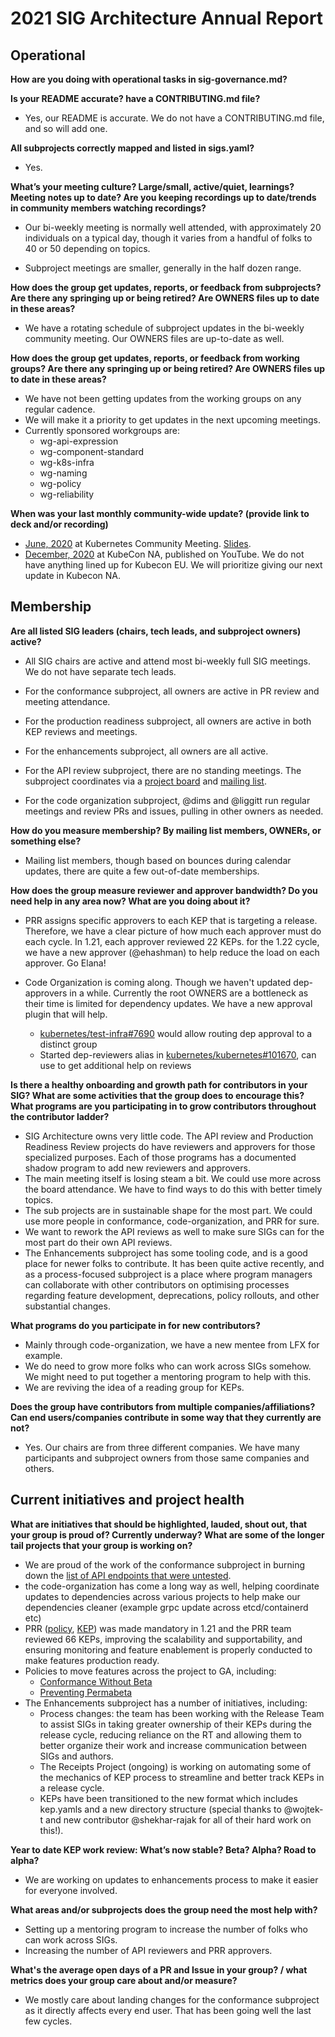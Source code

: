 # 2021 SIG Architecture Annual Report

## Operational

**How are you doing with operational tasks in sig-governance.md?**

**Is your README accurate? have a CONTRIBUTING.md file?**

 - Yes, our README is accurate. We do not have a CONTRIBUTING.md file, and so will add one.

**All subprojects correctly mapped and listed in sigs.yaml?**

 - Yes.

**What’s your meeting culture? Large/small, active/quiet, learnings? Meeting notes up to date? Are you keeping recordings up to date/trends in community members watching recordings?**

 - Our bi-weekly meeting is normally well attended, with approximately 20 individuals on a typical day, though it varies from a handful of folks to 40 or 50 depending on topics.

 - Subproject meetings are smaller, generally in the half dozen range.

**How does the group get updates, reports, or feedback from subprojects? Are there any springing up or being retired? Are OWNERS files up to date in these areas?**

 - We have a rotating schedule of subproject updates in the bi-weekly community meeting. Our OWNERS files are up-to-date as well.

**How does the group get updates, reports, or feedback from working groups? Are there any springing up or being retired? Are OWNERS files up to date in these areas?**

 - We have not been getting updates from the working groups on any regular cadence.
 - We will make it a priority to get updates in the next upcoming meetings.
 - Currently sponsored workgroups are:
    - wg-api-expression
    - wg-component-standard
    - wg-k8s-infra
    - wg-naming
    - wg-policy
    - wg-reliability

**When was your last monthly community-wide update? (provide link to deck and/or recording)**

 - [June, 2020](https://youtu.be/ObqQxRRl9RQ?t=2277) at Kubernetes Community Meeting. [Slides](https://docs.google.com/presentation/d/1NytMrpVYKzFo7rLcEEHnFl8zOx05fnjs3xBSZXVE0nI/edit?usp=sharing).
 - [December, 2020](https://youtu.be/rnNqcUeCD8E) at KubeCon NA, published on YouTube. We do not have anything lined up for Kubecon EU. We will prioritize giving our next update in Kubecon NA.

## Membership

**Are all listed SIG leaders (chairs, tech leads, and subproject owners) active?**

- All SIG chairs are active and attend most bi-weekly full SIG meetings. We do not have separate tech leads.

- For the conformance subproject, all owners are active in PR review and meeting attendance.

- For the production readiness subproject, all owners are active in both KEP reviews and meetings.

- For the enhancements subproject, all owners are all active.

- For the API review subproject, there are no standing meetings. The subproject coordinates via a [project board](https://github.com/orgs/kubernetes/projects/13) and [mailing list](https://groups.google.com/g/kubernetes-api-reviewers).

- For the code organization subproject, @dims and @liggitt run regular meetings and review PRs and issues, pulling in other owners as needed.

**How do you measure membership? By mailing list members, OWNERs, or something else?**

- Mailing list members, though based on bounces during calendar updates, there are quite a few out-of-date memberships.

**How does the group measure reviewer and approver bandwidth? Do you need help in any area now? What are you doing about it?**

- PRR assigns specific approvers to each KEP that is targeting a release. Therefore, we have a clear picture of how much each
  approver must do each cycle. In 1.21, each approver reviewed 22 KEPs. for the 1.22 cycle, we have a new approver (@ehashman) to
  help reduce the load on each approver. Go Elana!
- Code Organization is coming along. Though we haven't updated dep-approvers in a while. Currently the root OWNERS are a bottleneck as their time is limited for dependency updates. We have a new approval plugin that will help.

    - [kubernetes/test-infra#7690](https://github.com/kubernetes/test-infra/issues/7690) would allow routing dep approval to a distinct group
    - Started dep-reviewers alias in [kubernetes/kubernetes#101670](https://github.com/kubernetes/kubernetes/pull/101670), can use to get additional help on reviews

**Is there a healthy onboarding and growth path for contributors in your SIG? What are some activities that the group does to encourage this? What programs are you participating in to grow contributors throughout the contributor ladder?**

- SIG Architecture owns very little code. The API review and Production Readiness Review projects do have reviewers and approvers
  for those specialized purposes. Each of those programs has a documented shadow program to add new reviewers and approvers.
- The main meeting itself is losing steam a bit. We could use more across the board attendance. We have to find ways to do this with better timely topics.
- The sub projects are in sustainable shape for the most part. We could use more people in conformance, code-organization, and PRR for sure.
- We want to rework the API reviews as well to make sure SIGs can for the most part do their own API reviews.
- The Enhancements subproject has some tooling code, and is a good place for newer folks to contribute. It has been quite active recently, and as a process-focused subproject is a place where program managers can collaborate with other contributors on optimising processes regarding feature development, deprecations, policy rollouts, and other substantial changes.

**What programs do you participate in for new contributors?**
- Mainly through code-organization, we have a new mentee from LFX for example. 
- We do need to grow more folks who can work across SIGs somehow. We might need to put together a mentoring program to help with this.
- We are reviving the idea of a reading group for KEPs.

**Does the group have contributors from multiple companies/affiliations? Can end users/companies contribute in some way that they currently are not?**

- Yes. Our chairs are from three different companies. We have many participants and subproject owners from those same companies and others.

## Current initiatives and project health

**What are initiatives that should be highlighted, lauded, shout out, that your group is proud of? Currently underway? What are some of the longer tail projects that your group is working on?**

- We are proud of the work of the conformance subproject in burning down the [list of API endpoints that were untested](https://apisnoop.cncf.io/conformance-progress).
- the code-organization has come a long way as well, helping coordinate updates to dependencies across various projects to help make our dependencies cleaner (example grpc update across etcd/containerd etc)
- PRR ([policy](https://github.com/kubernetes/community/blob/master/sig-architecture/production-readiness.md), [KEP](https://github.com/kubernetes/enhancements/tree/master/keps/sig-architecture/1194-prod-readiness)) was made mandatory in 1.21 and the PRR team reviewed 66 KEPs, improving the scalability and supportability, and ensuring monitoring and feature enablement is properly conducted to make features production ready.
- Policies to move features across the project to GA, including:
    - [Conformance Without Beta](https://github.com/kubernetes/enhancements/tree/master/keps/sig-architecture/1333-conformance-without-beta)
    - [Preventing Permabeta](https://github.com/kubernetes/enhancements/tree/master/keps/sig-architecture/1635-prevent-permabeta)
- The Enhancements subproject has a number of initiatives, including:
    - Process changes: the team has been working with the Release Team to assist SIGs in taking greater ownership of their KEPs during the release cycle, reducing reliance on the RT and allowing them to better organize their work and increase communication between SIGs and authors.
    - The Receipts Project (ongoing) is working on automating some of the mechanics of KEP process to streamline and better track KEPs in a release cycle.
    - KEPs have been transitioned to the new format which includes kep.yamls and a new directory structure (special thanks to @wojtek-t and new contributor @shekhar-rajak for all of their hard work on this!).

**Year to date KEP work review: What’s now stable? Beta? Alpha? Road to alpha?**

- We are working on updates to enhancements process to make it easier for everyone involved.

**What areas and/or subprojects does the group need the most help with?**

- Setting up a mentoring program to increase the number of folks who can work across SIGs.
- Increasing the number of API reviewers and PRR approvers.

**What's the average open days of a PR and Issue in your group? / what metrics does your group care about and/or measure?**

- We mostly care about landing changes for the conformance subproject as it directly affects every end user. That has been going well the last few cycles.
